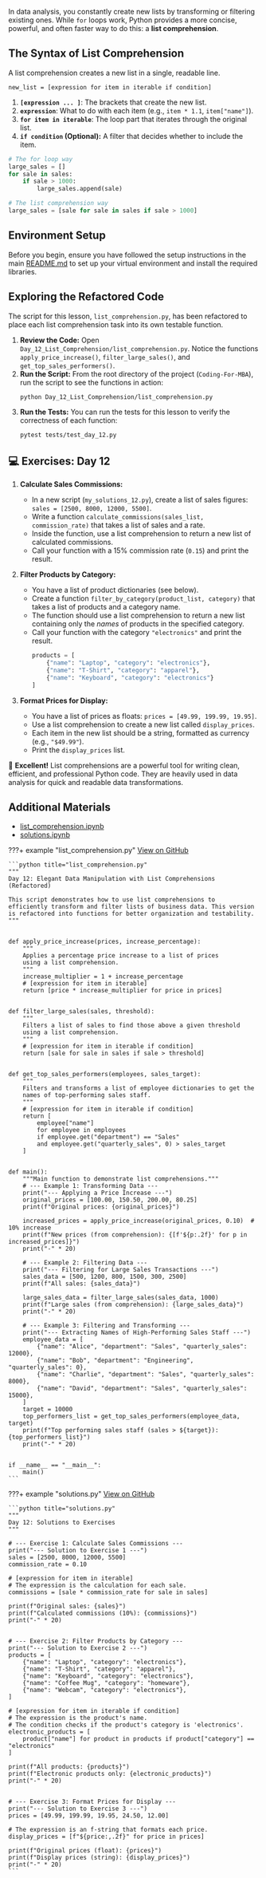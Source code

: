 In data analysis, you constantly create new lists by transforming or filtering existing ones. While `for` loops work, Python provides a more concise, powerful, and often faster way to do this: a **list comprehension**.

## The Syntax of List Comprehension

A list comprehension creates a new list in a single, readable line.

`new_list = [expression for item in iterable if condition]`

1. **`[expression ... ]`**: The brackets that create the new list.
1. **`expression`**: What to do with each item (e.g., `item * 1.1`, `item["name"]`).
1. **`for item in iterable`**: The loop part that iterates through the original list.
1. **`if condition` (Optional):** A filter that decides whether to include the item.

```python
# The for loop way
large_sales = []
for sale in sales:
    if sale > 1000:
        large_sales.append(sale)

# The list comprehension way
large_sales = [sale for sale in sales if sale > 1000]
```

## Environment Setup

Before you begin, ensure you have followed the setup instructions in the main [README.md](https://github.com/saint2706/Coding-For-MBA/blob/main/README.md) to set up your virtual environment and install the required libraries.

## Exploring the Refactored Code

The script for this lesson, `list_comprehension.py`, has been refactored to place each list comprehension task into its own testable function.

1. **Review the Code:** Open `Day_12_List_Comprehension/list_comprehension.py`. Notice the functions `apply_price_increase()`, `filter_large_sales()`, and `get_top_sales_performers()`.
1. **Run the Script:** From the root directory of the project (`Coding-For-MBA`), run the script to see the functions in action:
   ```bash
   python Day_12_List_Comprehension/list_comprehension.py
   ```
1. **Run the Tests:** You can run the tests for this lesson to verify the correctness of each function:
   ```bash
   pytest tests/test_day_12.py
   ```

## 💻 Exercises: Day 12

1. **Calculate Sales Commissions:**

   - In a new script (`my_solutions_12.py`), create a list of sales figures: `sales = [2500, 8000, 12000, 5500]`.
   - Write a function `calculate_commissions(sales_list, commission_rate)` that takes a list of sales and a rate.
   - Inside the function, use a list comprehension to return a new list of calculated commissions.
   - Call your function with a 15% commission rate (`0.15`) and print the result.

1. **Filter Products by Category:**

   - You have a list of product dictionaries (see below).
   - Create a function `filter_by_category(product_list, category)` that takes a list of products and a category name.
   - The function should use a list comprehension to return a new list containing only the *names* of products in the specified category.
   - Call your function with the category `"electronics"` and print the result.
     ```python
     products = [
         {"name": "Laptop", "category": "electronics"},
         {"name": "T-Shirt", "category": "apparel"},
         {"name": "Keyboard", "category": "electronics"}
     ]
     ```

1. **Format Prices for Display:**

   - You have a list of prices as floats: `prices = [49.99, 199.99, 19.95]`.
   - Use a list comprehension to create a new list called `display_prices`.
   - Each item in the new list should be a string, formatted as currency (e.g., `"$49.99"`).
   - Print the `display_prices` list.

🎉 **Excellent!** List comprehensions are a powerful tool for writing clean, efficient, and professional Python code. They are heavily used in data analysis for quick and readable data transformations.

## Additional Materials

- [list_comprehension.ipynb](https://github.com/saint2706/Coding-For-MBA/blob/main/Day_12_List_Comprehension/list_comprehension.ipynb)
- [solutions.ipynb](https://github.com/saint2706/Coding-For-MBA/blob/main/Day_12_List_Comprehension/solutions.ipynb)

???+ example "list_comprehension.py"
    [View on GitHub](https://github.com/saint2706/Coding-For-MBA/blob/main/Day_12_List_Comprehension/list_comprehension.py)

    ```python title="list_comprehension.py"
    """
    Day 12: Elegant Data Manipulation with List Comprehensions (Refactored)

    This script demonstrates how to use list comprehensions to
    efficiently transform and filter lists of business data. This version
    is refactored into functions for better organization and testability.
    """


    def apply_price_increase(prices, increase_percentage):
        """
        Applies a percentage price increase to a list of prices
        using a list comprehension.
        """
        increase_multiplier = 1 + increase_percentage
        # [expression for item in iterable]
        return [price * increase_multiplier for price in prices]


    def filter_large_sales(sales, threshold):
        """
        Filters a list of sales to find those above a given threshold
        using a list comprehension.
        """
        # [expression for item in iterable if condition]
        return [sale for sale in sales if sale > threshold]


    def get_top_sales_performers(employees, sales_target):
        """
        Filters and transforms a list of employee dictionaries to get the
        names of top-performing sales staff.
        """
        # [expression for item in iterable if condition]
        return [
            employee["name"]
            for employee in employees
            if employee.get("department") == "Sales"
            and employee.get("quarterly_sales", 0) > sales_target
        ]


    def main():
        """Main function to demonstrate list comprehensions."""
        # --- Example 1: Transforming Data ---
        print("--- Applying a Price Increase ---")
        original_prices = [100.00, 150.50, 200.00, 80.25]
        print(f"Original prices: {original_prices}")

        increased_prices = apply_price_increase(original_prices, 0.10)  # 10% increase
        print(f"New prices (from comprehension): {[f'${p:.2f}' for p in increased_prices]}")
        print("-" * 20)

        # --- Example 2: Filtering Data ---
        print("--- Filtering for Large Sales Transactions ---")
        sales_data = [500, 1200, 800, 1500, 300, 2500]
        print(f"All sales: {sales_data}")

        large_sales_data = filter_large_sales(sales_data, 1000)
        print(f"Large sales (from comprehension): {large_sales_data}")
        print("-" * 20)

        # --- Example 3: Filtering and Transforming ---
        print("--- Extracting Names of High-Performing Sales Staff ---")
        employee_data = [
            {"name": "Alice", "department": "Sales", "quarterly_sales": 12000},
            {"name": "Bob", "department": "Engineering", "quarterly_sales": 0},
            {"name": "Charlie", "department": "Sales", "quarterly_sales": 8000},
            {"name": "David", "department": "Sales", "quarterly_sales": 15000},
        ]
        target = 10000
        top_performers_list = get_top_sales_performers(employee_data, target)
        print(f"Top performing sales staff (sales > ${target}): {top_performers_list}")
        print("-" * 20)


    if __name__ == "__main__":
        main()
    ```

???+ example "solutions.py"
    [View on GitHub](https://github.com/saint2706/Coding-For-MBA/blob/main/Day_12_List_Comprehension/solutions.py)

    ```python title="solutions.py"
    """
    Day 12: Solutions to Exercises
    """

    # --- Exercise 1: Calculate Sales Commissions ---
    print("--- Solution to Exercise 1 ---")
    sales = [2500, 8000, 12000, 5500]
    commission_rate = 0.10

    # [expression for item in iterable]
    # The expression is the calculation for each sale.
    commissions = [sale * commission_rate for sale in sales]

    print(f"Original sales: {sales}")
    print(f"Calculated commissions (10%): {commissions}")
    print("-" * 20)


    # --- Exercise 2: Filter Products by Category ---
    print("--- Solution to Exercise 2 ---")
    products = [
        {"name": "Laptop", "category": "electronics"},
        {"name": "T-Shirt", "category": "apparel"},
        {"name": "Keyboard", "category": "electronics"},
        {"name": "Coffee Mug", "category": "homeware"},
        {"name": "Webcam", "category": "electronics"},
    ]

    # [expression for item in iterable if condition]
    # The expression is the product's name.
    # The condition checks if the product's category is 'electronics'.
    electronic_products = [
        product["name"] for product in products if product["category"] == "electronics"
    ]

    print(f"All products: {products}")
    print(f"Electronic products only: {electronic_products}")
    print("-" * 20)


    # --- Exercise 3: Format Prices for Display ---
    print("--- Solution to Exercise 3 ---")
    prices = [49.99, 199.99, 19.95, 24.50, 12.00]

    # The expression is an f-string that formats each price.
    display_prices = [f"${price:,.2f}" for price in prices]

    print(f"Original prices (float): {prices}")
    print(f"Display prices (string): {display_prices}")
    print("-" * 20)
    ```
